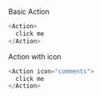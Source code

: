 Basic Action

```js
<Action>
  click me
</Action>
```

Action with icon

```js
<Action icon="comments">
  click me
</Action>
```
